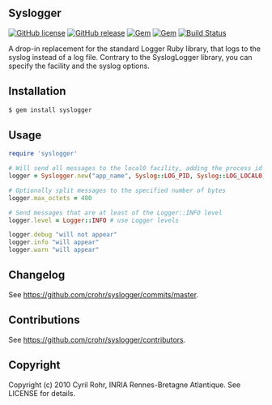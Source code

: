 ## Syslogger

[![GitHub license](https://img.shields.io/github/license/crohr/syslogger.svg)](https://github.com/crohr/syslogger/blob/master/LICENSE)
[![GitHub release](https://img.shields.io/github/release/crohr/syslogger.svg)](https://github.com/crohr/syslogger/releases/latest)
[![Gem](https://img.shields.io/gem/v/syslogger.svg)](https://rubygems.org/gems/syslogger)
[![Gem](https://img.shields.io/gem/dtv/syslogger.svg)](https://rubygems.org/gems/syslogger)
[![Build Status](https://travis-ci.org/crohr/syslogger.svg?branch=master)](https://travis-ci.org/crohr/syslogger)

A drop-in replacement for the standard Logger Ruby library, that logs to the syslog instead of a log file.
Contrary to the SyslogLogger library, you can specify the facility and the syslog options.

## Installation

```sh
$ gem install syslogger
```

## Usage

```ruby
require 'syslogger'

# Will send all messages to the local0 facility, adding the process id in the message
logger = Syslogger.new("app_name", Syslog::LOG_PID, Syslog::LOG_LOCAL0)

# Optionally split messages to the specified number of bytes
logger.max_octets = 480

# Send messages that are at least of the Logger::INFO level
logger.level = Logger::INFO # use Logger levels

logger.debug "will not appear"
logger.info "will appear"
logger.warn "will appear"
```

## Changelog

See <https://github.com/crohr/syslogger/commits/master>.

## Contributions

See <https://github.com/crohr/syslogger/contributors>.

## Copyright

Copyright (c) 2010 Cyril Rohr, INRIA Rennes-Bretagne Atlantique. See LICENSE for details.
